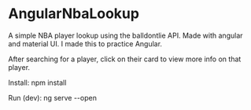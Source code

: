 # AngularNbaLookup

A simple NBA player lookup using the balldontlie API. Made with angular and material UI. I made this to practice Angular. 

After searching for a player, click on their card to view more info on that player.

Install: npm install

Run (dev): ng serve --open
